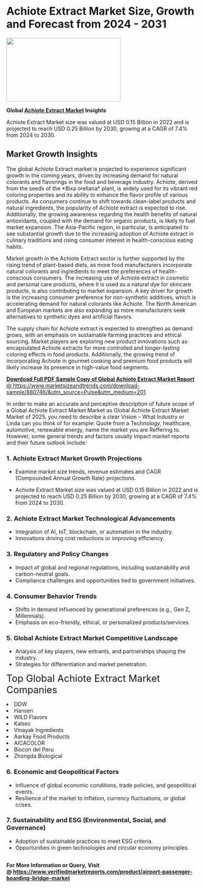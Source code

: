 <H1>Achiote Extract Market Size, Growth and Forecast from 2024 - 2031</H1><img class="aligncenter size-medium wp-image-584254" src="https://thirdeyenews.in/wp-content/uploads/2024/09/Global-Market-Research-300x168.jpeg" alt="" width="300" height="168" /><p><strong>Global&nbsp;<a href="https://www.marketsizeandtrends.com/download-sample/880746/&amp;utm_source=Pulse&amp;utm_medium=201">Achiote Extract Market</a> Insights</strong></p><p>Achiote Extract Market size was valued at USD 0.15 Billion in 2022 and is projected to reach USD 0.25 Billion by 2030, growing at a CAGR of 7.4% from 2024 to 2030.</p><p><h2>Market Growth Insights</h2> <p>The global Achiote Extract market is projected to experience significant growth in the coming years, driven by increasing demand for natural colorants and flavorings in the food and beverage industry. Achiote, derived from the seeds of the *Bixa orellana* plant, is widely used for its vibrant red coloring properties and its ability to enhance the flavor profile of various products. As consumers continue to shift towards clean-label products and natural ingredients, the popularity of Achiote extract is expected to rise. Additionally, the growing awareness regarding the health benefits of natural antioxidants, coupled with the demand for organic products, is likely to fuel market expansion. The Asia-Pacific region, in particular, is anticipated to see substantial growth due to the increasing adoption of Achiote extract in culinary traditions and rising consumer interest in health-conscious eating habits.</p> <p><a href="download-sample-link"></a></p> <p>Market growth in the Achiote Extract sector is further supported by the rising trend of plant-based diets, as more food manufacturers incorporate natural colorants and ingredients to meet the preferences of health-conscious consumers. The increasing use of Achiote extract in cosmetic and personal care products, where it is used as a natural dye for skincare products, is also contributing to market expansion. A key driver for growth is the increasing consumer preference for non-synthetic additives, which is accelerating demand for natural colorants like Achiote. The North American and European markets are also expanding as more manufacturers seek alternatives to synthetic dyes and artificial flavors.</p> <p>The supply chain for Achiote extract is expected to strengthen as demand grows, with an emphasis on sustainable farming practices and ethical sourcing. Market players are exploring new product innovations such as encapsulated Achiote extracts for more controlled and longer-lasting coloring effects in food products. Additionally, the growing trend of incorporating Achiote in gourmet cooking and premium food products will likely increase its presence in high-value food segments.</p> <p><a href="get-more-link"></p><p><span class=""><strong>Download Full PDF Sample Copy of Global Achiote Extract Market Report</strong> @ <a href="https://www.marketsizeandtrends.com/download-sample/880746/&amp;utm_source=Pulse&amp;utm_medium=201" target="_blank">https://www.marketsizeandtrends.com/download-sample/880746/&amp;utm_source=Pulse&amp;utm_medium=201</a></span></p><p>In order to make an accurate and perceptive description of future scope of a Global&nbsp;Achiote Extract Market Market as Global&nbsp;Achiote Extract Market Market of 2025, you need to describe a clear Vision &ndash; What Industry or Linda can you think of for example: Quote from a Technology, healthcare, automotive, renewable energy, name the market you are Reffering to. However, some general trends and factors usually impact market reports and their future outlook include:</p><h3>1.&nbsp;<strong>Achiote Extract Market Growth Projections</strong></h3><ul><li>Examine market size trends, revenue estimates and CAGR (Compounded Annual Growth Rate) projections.</li><li><p>Achiote Extract Market size was valued at USD 0.15 Billion in 2022 and is projected to reach USD 0.25 Billion by 2030, growing at a CAGR of 7.4% from 2024 to 2030.</p></li></ul><h3>2.&nbsp;<strong>Achiote Extract Market Technological Advancements</strong></h3><ul><li>Integration of AI, IoT, blockchain, or automation in the industry.</li><li>Innovations driving cost reductions or improving efficiency.</li></ul><h3>3.&nbsp;<strong>Regulatory and Policy Changes</strong></h3><ul><li>Impact of global and regional regulations, including sustainability and carbon-neutral goals.</li><li>Compliance challenges and opportunities tied to government initiatives.</li></ul><h3>4.&nbsp;<strong>Consumer Behavior Trends</strong></h3><ul><li>Shifts in demand influenced by generational preferences (e.g., Gen Z, Millennials).</li><li>Emphasis on eco-friendly, ethical, or personalized products/services.</li></ul><h3>5.&nbsp;<strong>Global Achiote Extract Market Competitive Landscape</strong></h3><ul><li>Analysis of key players, new entrants, and partnerships shaping the industry.</li><li>Strategies for differentiation and market penetration.</li></ul><p data-pm-slice="1 1 []"><span style="color: inherit; font-family: inherit; font-size: 25px;">Top Global Achiote Extract Market Companies</span></p><div class="" data-test-id=""><p><li>DDW</li><li> Hansen</li><li> WILD Flavors</li><li> Kalsec</li><li> Vinayak Ingredients</li><li> Aarkay Food Products</li><li> AICACOLOR</li><li> Biocon del Peru</li><li> Zhongda Biological</li></p></div><h3>6.&nbsp;<strong>Economic and Geopolitical Factors</strong></h3><ul><li>Influence of global economic conditions, trade policies, and geopolitical events.</li><li>Resilience of the market to inflation, currency fluctuations, or global crises.</li></ul><h3>7.&nbsp;<strong>Sustainability and ESG (Environmental, Social, and Governance)</strong></h3><ul><li>Adoption of sustainable practices to meet ESG criteria.</li><li>Opportunities in green technologies and circular economy principles.</li></ul><h2><strong style="font-size: 14px;">For More Information or Query, Visit @&nbsp;</strong><a style="background-color: #ffffff; font-size: 14px;" href="https://www.marketsizeandtrends.com/report/achiote-extract-market/" target="_blank">https://www.verifiedmarketreports.com/product/airport-passenger-boarding-bridge-market</a></h2>
